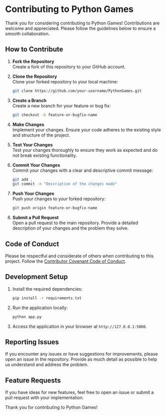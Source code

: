 # Contributing to Python Games

Thank you for considering contributing to Python Games! Contributions are welcome and appreciated. Please follow the guidelines below to ensure a smooth collaboration.

## How to Contribute

1. **Fork the Repository**  
   Create a fork of this repository to your GitHub account.

2. **Clone the Repository**  
   Clone your forked repository to your local machine:

   ```bash
   git clone https://github.com/your-username/PythonGames.git
   ```

3. **Create a Branch**  
   Create a new branch for your feature or bug fix:

   ```bash
   git checkout -b feature-or-bugfix-name
   ```

4. **Make Changes**  
   Implement your changes. Ensure your code adheres to the existing style and structure of the project.

5. **Test Your Changes**  
   Test your changes thoroughly to ensure they work as expected and do not break existing functionality.

6. **Commit Your Changes**  
   Commit your changes with a clear and descriptive commit message:

   ```bash
   git add .
   git commit -m "Description of the changes made"
   ```

7. **Push Your Changes**  
   Push your changes to your forked repository:

   ```bash
   git push origin feature-or-bugfix-name
   ```

8. **Submit a Pull Request**  
   Open a pull request to the main repository. Provide a detailed description of your changes and the problem they solve.

## Code of Conduct

Please be respectful and considerate of others when contributing to this project. Follow the [Contributor Covenant Code of Conduct](https://www.contributor-covenant.org/).

## Development Setup

1. Install the required dependencies:

   ```bash
   pip install -r requirements.txt
   ```

2. Run the application locally:

   ```bash
   python app.py
   ```

3. Access the application in your browser at `http://127.0.0.1:5000`.

## Reporting Issues

If you encounter any issues or have suggestions for improvements, please open an issue in the repository. Provide as much detail as possible to help us understand and address the problem.

## Feature Requests

If you have ideas for new features, feel free to open an issue or submit a pull request with your implementation.

Thank you for contributing to Python Games!
